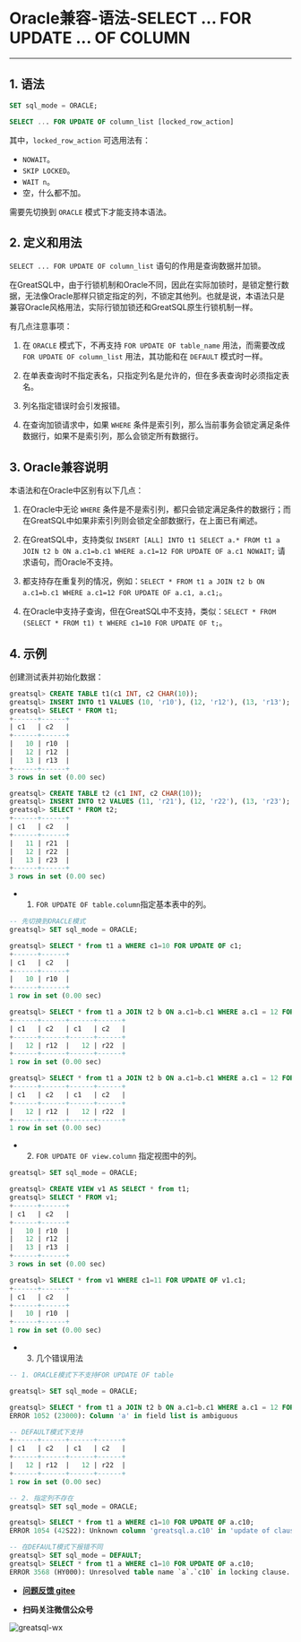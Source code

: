 # Oracle兼容-语法-SELECT ... FOR UPDATE ... OF COLUMN
---


## 1. 语法

```sql
SET sql_mode = ORACLE;

SELECT ... FOR UPDATE OF column_list [locked_row_action]
```

其中，`locked_row_action` 可选用法有：

- `NOWAIT`。
- `SKIP LOCKED`。
- `WAIT n`。
- 空，什么都不加。

需要先切换到 `ORACLE` 模式下才能支持本语法。

## 2. 定义和用法

`SELECT ... FOR UPDATE OF column_list` 语句的作用是查询数据并加锁。

在GreatSQL中，由于行锁机制和Oracle不同，因此在实际加锁时，是锁定整行数据，无法像Oracle那样只锁定指定的列，不锁定其他列。也就是说，本语法只是兼容Oracle风格用法，实际行锁加锁还和GreatSQL原生行锁机制一样。


有几点注意事项：

1. 在 `ORACLE` 模式下，不再支持 `FOR UPDATE OF table_name` 用法，而需要改成 `FOR UPDATE OF column_list` 用法，其功能和在 `DEFAULT` 模式时一样。

2. 在单表查询时不指定表名，只指定列名是允许的，但在多表查询时必须指定表名。

3. 列名指定错误时会引发报错。

4. 在查询加锁请求中，如果 `WHERE` 条件是索引列，那么当前事务会锁定满足条件数据行，如果不是索引列，那么会锁定所有数据行。


## 3. Oracle兼容说明

本语法和在Oracle中区别有以下几点：

1. 在Oracle中无论 `WHERE` 条件是不是索引列，都只会锁定满足条件的数据行；而在GreatSQL中如果非索引列则会锁定全部数据行，在上面已有阐述。

2. 在GreatSQL中，支持类似 `INSERT [ALL] INTO t1 SELECT a.* FROM t1 a JOIN t2 b ON a.c1=b.c1 WHERE a.c1=12 FOR UPDATE OF a.c1 NOWAIT;` 请求语句，而Oracle不支持。

3. 都支持存在重复列的情况，例如：`SELECT * FROM t1 a JOIN t2 b ON a.c1=b.c1 WHERE a.c1=12 FOR UPDATE OF a.c1, a.c1;`。

4. 在Oracle中支持子查询，但在GreatSQL中不支持，类似：`SELECT * FROM (SELECT * FROM t1) t WHERE c1=10 FOR UPDATE OF t;`。


## 4. 示例

创建测试表并初始化数据：
```sql
greatsql> CREATE TABLE t1(c1 INT, c2 CHAR(10));
greatsql> INSERT INTO t1 VALUES (10, 'r10'), (12, 'r12'), (13, 'r13');
greatsql> SELECT * FROM t1;
+------+------+
| c1   | c2   |
+------+------+
|   10 | r10  |
|   12 | r12  |
|   13 | r13  |
+------+------+
3 rows in set (0.00 sec)

greatsql> CREATE TABLE t2 (c1 INT, c2 CHAR(10));
greatsql> INSERT INTO t2 VALUES (11, 'r21'), (12, 'r22'), (13, 'r23');
greatsql> SELECT * FROM t2;
+------+------+
| c1   | c2   |
+------+------+
|   11 | r21  |
|   12 | r22  |
|   13 | r23  |
+------+------+
3 rows in set (0.00 sec)
```

- 1. `FOR UPDATE OF table.column`指定基本表中的列。

```sql
-- 先切换到ORACLE模式
greatsql> SET sql_mode = ORACLE;

greatsql> SELECT * from t1 a WHERE c1=10 FOR UPDATE OF c1;
+------+------+
| c1   | c2   |
+------+------+
|   10 | r10  |
+------+------+
1 row in set (0.00 sec)

greatsql> SELECT * from t1 a JOIN t2 b ON a.c1=b.c1 WHERE a.c1 = 12 FOR UPDATE OF a.c1 NOWAIT;
+------+------+------+------+
| c1   | c2   | c1   | c2   |
+------+------+------+------+
|   12 | r12  |   12 | r22  |
+------+------+------+------+
1 row in set (0.00 sec)

greatsql> SELECT * from t1 a JOIN t2 b ON a.c1=b.c1 WHERE a.c1 = 12 FOR UPDATE OF a.c1,b.c2 NOWAIT;
+------+------+------+------+
| c1   | c2   | c1   | c2   |
+------+------+------+------+
|   12 | r12  |   12 | r22  |
+------+------+------+------+
1 row in set (0.00 sec)
```

- 2. `FOR UPDATE OF view.column` 指定视图中的列。

```sql
greatsql> SET sql_mode = ORACLE;

greatsql> CREATE VIEW v1 AS SELECT * from t1;
greatsql> SELECT * FROM v1;
+------+------+
| c1   | c2   |
+------+------+
|   10 | r10  |
|   12 | r12  |
|   13 | r13  |
+------+------+
3 rows in set (0.00 sec)

greatsql> SELECT * from v1 WHERE c1=11 FOR UPDATE OF v1.c1;
+------+------+
| c1   | c2   |
+------+------+
|   10 | r10  |
+------+------+
1 row in set (0.00 sec)
```

- 3. 几个错误用法

```sql
-- 1. ORACLE模式下不支持FOR UPDATE OF table 

greatsql> SET sql_mode = ORACLE;

greatsql> SELECT * from t1 a JOIN t2 b ON a.c1=b.c1 WHERE a.c1 = 12 FOR UPDATE OF a NOWAIT;
ERROR 1052 (23000): Column 'a' in field list is ambiguous

-- DEFAULT模式下支持
+------+------+------+------+
| c1   | c2   | c1   | c2   |
+------+------+------+------+
|   12 | r12  |   12 | r22  |
+------+------+------+------+
1 row in set (0.00 sec)

-- 2. 指定列不存在
greatsql> SET sql_mode = ORACLE;

greatsql> SELECT * from t1 a WHERE c1=10 FOR UPDATE OF a.c10;
ERROR 1054 (42S22): Unknown column 'greatsql.a.c10' in 'update of clause'

-- 在DEFAULT模式下报错不同
greatsql> SET sql_mode = DEFAULT;
greatsql> SELECT * from t1 a WHERE c1=10 FOR UPDATE OF a.c10;
ERROR 3568 (HY000): Unresolved table name `a`.`c10` in locking clause.
```



- **[问题反馈 gitee](https://gitee.com/GreatSQL/GreatSQL-Manual/issues)**

- **扫码关注微信公众号**

![greatsql-wx](../greatsql-wx.jpg)
